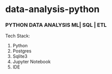 # data-analysis-python

### PYTHON DATA ANALYSIS ML| SQL | ETL 

Tech Stack: 
1. Python 
2. Postgres
3. Sqlite3
4. Jupyter Notebook 
5. IDE
   